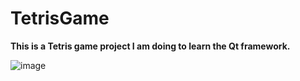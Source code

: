 # TetrisGame

**This is a Tetris game project I am doing to learn the Qt framework.**

![image](https://github.com/user-attachments/assets/ffc609fa-2db6-4740-af46-a4d8a5fdf64e)
